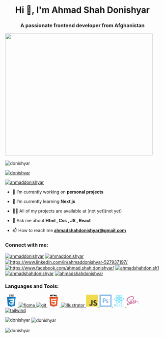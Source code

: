 <h1 align="center">Hi 👋, I'm Ahmad Shah Donishyar</h1>
<h3 align="center">A passionate frontend developer from Afghanistan</h3>
<img src="https://giphy.com/embed/wLNuW1tCKRiPmDV5Y4" width="480" height="396"/>



<p align="left"> <img src="https://komarev.com/ghpvc/?username=donishyar&label=Profile%20views&color=0e75b6&style=flat" alt="donishyar" /> </p>

<p align="left"> <a href="https://github.com/ryo-ma/github-profile-trophy"><img src="https://github-profile-trophy.vercel.app/?username=donishyar" alt="donishyar" /></a> </p>

<p align="left"> <a href="https://twitter.com/ahmaddonishyar" target="blank"><img src="https://img.shields.io/twitter/follow/ahmaddonishyar?logo=twitter&style=for-the-badge" alt="ahmaddonishyar" /></a> </p>

- 🔭 I’m currently working on **personal projects**

- 🌱 I’m currently learning **Next js**

- 👨‍💻 All of my projects are available at [not yet](not yet)

- 💬 Ask me about **Html , Css , JS , React**

- 📫 How to reach me **ahmadshahdonishyar@gmail.com**

<h3 align="left">Connect with me:</h3>
<p align="left">
<a href="https://codepen.io/ahmaddonishyar" target="blank"><img align="center" src="https://raw.githubusercontent.com/rahuldkjain/github-profile-readme-generator/master/src/images/icons/Social/codepen.svg" alt="ahmaddonishyar" height="30" width="40" /></a>
<a href="https://twitter.com/ahmaddonishyar" target="blank"><img align="center" src="https://raw.githubusercontent.com/rahuldkjain/github-profile-readme-generator/master/src/images/icons/Social/twitter.svg" alt="ahmaddonishyar" height="30" width="40" /></a>
<a href="https://linkedin.com/in/https://www.linkedin.com/in/ahmaddonishyar-527937197/" target="blank"><img align="center" src="https://raw.githubusercontent.com/rahuldkjain/github-profile-readme-generator/master/src/images/icons/Social/linked-in-alt.svg" alt="https://www.linkedin.com/in/ahmaddonishyar-527937197/" height="30" width="40" /></a>
<a href="https://fb.com/https://www.facebook.com/ahmad.shah.donishyar/" target="blank"><img align="center" src="https://raw.githubusercontent.com/rahuldkjain/github-profile-readme-generator/master/src/images/icons/Social/facebook.svg" alt="https://www.facebook.com/ahmad.shah.donishyar/" height="30" width="40" /></a>
<a href="https://www.hackerrank.com/ahmadshahdonish1" target="blank"><img align="center" src="https://raw.githubusercontent.com/rahuldkjain/github-profile-readme-generator/master/src/images/icons/Social/hackerrank.svg" alt="ahmadshahdonish1" height="30" width="40" /></a>
<a href="https://www.leetcode.com/ahmadshahdonishyar" target="blank"><img align="center" src="https://raw.githubusercontent.com/rahuldkjain/github-profile-readme-generator/master/src/images/icons/Social/leet-code.svg" alt="ahmadshahdonishyar" height="30" width="40" /></a>
<a href="https://discord.gg/ahmadshahdonishyar" target="blank"><img align="center" src="https://raw.githubusercontent.com/rahuldkjain/github-profile-readme-generator/master/src/images/icons/Social/discord.svg" alt="ahmadshahdonishyar" height="30" width="40" /></a>
</p>

<h3 align="left">Languages and Tools:</h3>
<p align="left"> <a href="https://www.w3schools.com/css/" target="_blank" rel="noreferrer"> <img src="https://raw.githubusercontent.com/devicons/devicon/master/icons/css3/css3-original-wordmark.svg" alt="css3" width="40" height="40"/> </a> <a href="https://www.figma.com/" target="_blank" rel="noreferrer"> <img src="https://www.vectorlogo.zone/logos/figma/figma-icon.svg" alt="figma" width="40" height="40"/> </a> <a href="https://git-scm.com/" target="_blank" rel="noreferrer"> <img src="https://www.vectorlogo.zone/logos/git-scm/git-scm-icon.svg" alt="git" width="40" height="40"/> </a> <a href="https://www.w3.org/html/" target="_blank" rel="noreferrer"> <img src="https://raw.githubusercontent.com/devicons/devicon/master/icons/html5/html5-original-wordmark.svg" alt="html5" width="40" height="40"/> </a> <a href="https://www.adobe.com/in/products/illustrator.html" target="_blank" rel="noreferrer"> <img src="https://www.vectorlogo.zone/logos/adobe_illustrator/adobe_illustrator-icon.svg" alt="illustrator" width="40" height="40"/> </a> <a href="https://developer.mozilla.org/en-US/docs/Web/JavaScript" target="_blank" rel="noreferrer"> <img src="https://raw.githubusercontent.com/devicons/devicon/master/icons/javascript/javascript-original.svg" alt="javascript" width="40" height="40"/> </a> </a> <a href="https://www.photoshop.com/en" target="_blank" rel="noreferrer"> <img src="https://raw.githubusercontent.com/devicons/devicon/master/icons/photoshop/photoshop-line.svg" alt="photoshop" width="40" height="40"/> </a> <a href="https://reactjs.org/" target="_blank" rel="noreferrer"> 
<img src="https://raw.githubusercontent.com/devicons/devicon/master/icons/react/react-original-wordmark.svg" alt="react" width="40" height="40"/> </a> <a href="https://sass-lang.com" target="_blank" rel="noreferrer"> <img src="https://raw.githubusercontent.com/devicons/devicon/master/icons/sass/sass-original.svg" alt="sass" width="40" height="40"/> </a> <a href="https://tailwindcss.com/" target="_blank" rel="noreferrer"> <img src="https://www.vectorlogo.zone/logos/tailwindcss/tailwindcss-icon.svg" alt="tailwind" width="40" height="40"/> </a> </p>




<p><img align="left" src="https://github-readme-stats.vercel.app/api/top-langs?username=donishyar&show_icons=true&locale=en&layout=compact" alt="donishyar" /></p>

<p>&nbsp;<img align="center" src="https://github-readme-stats.vercel.app/api?username=donishyar&show_icons=true&locale=en" alt="donishyar" /></p>

<p><img align="center" src="https://github-readme-streak-stats.herokuapp.com/?user=donishyar&" alt="donishyar" /></p>
